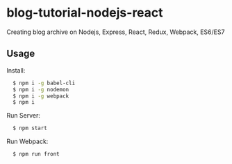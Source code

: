 # blog-tutorial-nodejs-react

Creating blog archive on Nodejs, Express, React, Redux, Webpack, ES6/ES7

Usage
-----

Install:

```bash
  $ npm i -g babel-cli
  $ npm i -g nodemon
  $ npm i -g webpack
  $ npm i
```

Run Server:

```bash
  $ npm start
```

Run Webpack:

```bash
  $ npm run front
```
